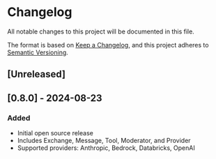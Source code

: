 # Changelog

All notable changes to this project will be documented in this file.

The format is based on [Keep a Changelog](https://keepachangelog.com/en/1.1.0/),
and this project adheres to [Semantic Versioning](https://semver.org/spec/v2.0.0.html).

## [Unreleased]

## [0.8.0] - 2024-08-23

### Added

- Initial open source release 
- Includes Exchange, Message, Tool, Moderator, and Provider
- Supported providers: Anthropic, Bedrock, Databricks, OpenAI
